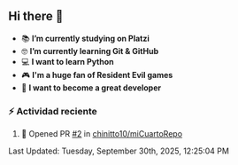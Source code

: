 ## Hi there 👋


- :books: **I’m currently studying on Platzi**
- :nerd_face: **I’m currently learning Git & GitHub**
- 💻 **I want to learn Python**
- :video_game: **I'm a huge fan of Resident Evil games**
- 🤞 **I want to become a great developer**

### :zap: Actividad reciente
<!--RECENT_ACTIVITY:start-->
1. 💪 Opened PR [#2](https://github.com/chinitto10/miCuartoRepo/pull/2) in [chinitto10/miCuartoRepo](https://github.com/chinitto10/miCuartoRepo)<br>
<!--RECENT_ACTIVITY:end-->
<!--RECENT_ACTIVITY:last_update-->
Last Updated: Tuesday, September 30th, 2025, 12:25:04 PM
<!--RECENT_ACTIVITY:last_update_end-->
